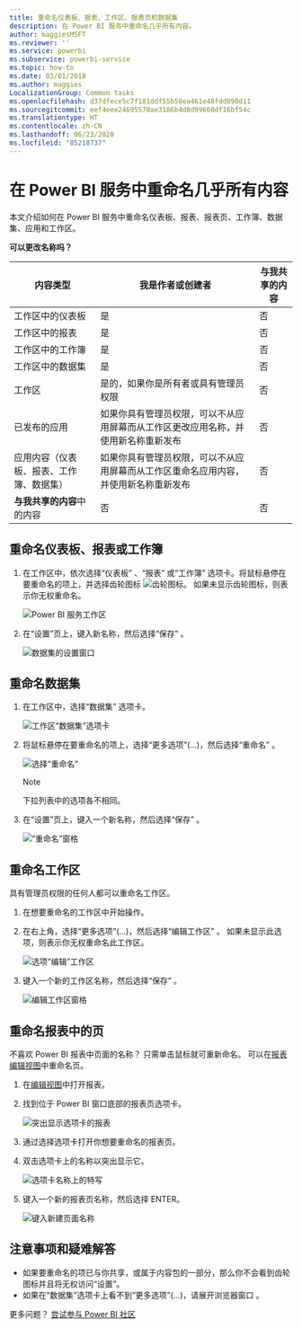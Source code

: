 ```yaml
---
title: 重命名仪表板、报表、工作区、报表页和数据集
description: 在 Power BI 服务中重命名几乎所有内容。
author: maggiesMSFT
ms.reviewer: ''
ms.service: powerbi
ms.subservice: powerbi-service
ms.topic: how-to
ms.date: 03/01/2018
ms.author: maggies
LocalizationGroup: Common tasks
ms.openlocfilehash: d37dfece5c7f181ddf55b58ea461e48fdd090d11
ms.sourcegitcommit: eef4eee24695570ae3186b4d8d99660df16bf54c
ms.translationtype: HT
ms.contentlocale: zh-CN
ms.lasthandoff: 06/23/2020
ms.locfileid: "85218737"
---
```

# <a name="rename-almost-anything-in-power-bi-service"></a>在 Power BI 服务中重命名几乎所有内容
本文介绍如何在 Power BI 服务中重命名仪表板、报表、报表页、工作簿、数据集、应用和工作区。

**可以更改名称吗？**

| 内容类型 | 我是作者或创建者 | 与我共享的内容 |
| --- | --- | --- |
| 工作区中的仪表板 |是 |否 |
| 工作区中的报表 |是 |否 |
| 工作区中的工作簿 |是 |否 |
| 工作区中的数据集 |是 |否 |
| 工作区 |是的，如果你是所有者或具有管理员权限 |否 |
| 已发布的应用 |如果你具有管理员权限，可以不从应用屏幕而从工作区更改应用名称，并使用新名称重新发布 |否 |
| 应用内容（仪表板、报表、工作簿、数据集） |如果你具有管理员权限，可以不从应用屏幕而从工作区重命名应用内容，并使用新名称重新发布 |否 |
| **与我共享的内容**中的内容 |否 |否 |

## <a name="rename-a-dashboard-report-or-workbook"></a>重命名仪表板、报表或工作簿
1. 在工作区中，依次选择“仪表板”  、“报表”  或“工作簿”  选项卡。将鼠标悬停在要重命名的项上，并选择齿轮图标 ![齿轮图标](media/service-rename/powerbi-cog-icon.png)。 如果未显示齿轮图标，则表示你无权重命名。
   
   ![Power BI 服务工作区](media/service-rename/power-bi-workspace-dashboards.png)
2. 在“设置”页上，键入新名称，然后选择“保存”  。
   
   ![数据集的设置窗口](media/service-rename/power-bi-rename-dashboard2.png)

## <a name="rename-a-dataset"></a>重命名数据集
1. 在工作区中，选择“数据集”  选项卡。
   
   ![工作区“数据集”选项卡](media/service-rename/power-bi-ellipses.png)
2. 将鼠标悬停在要重命名的项上，选择“更多选项”(…)，然后选择“重命名”   。  
   
      ![选择“重命名”](media/service-rename/power-bi-rename-datasets.png)
   
   > [!NOTE]
   > 下拉列表中的选项各不相同。
   > 
   > 
3. 在“设置”页上，键入一个新名称，然后选择“保存”  。
   
     ![“重命名”窗格](media/service-rename/power-bi-rename.png)

## <a name="rename-a-workspace"></a>重命名工作区
具有管理员权限的任何人都可以重命名工作区。

1. 在想要重命名的工作区中开始操作。
2. 在右上角，选择“更多选项”(…)，然后选择“编辑工作区”   。 如果未显示此选项，则表示你无权重命名此工作区。 
   
    ![选项“编辑”工作区](media/service-rename/power-bi-edit-workspace.png)
3. 键入一个新的工作区名称，然后选择“保存”  。
   
   ![编辑工作区窗格](media/service-rename/power-bi-workspace-rename.png)

## <a name="rename-a-page-in-a-report"></a>重命名报表中的页
不喜欢 Power BI 报表中页面的名称？  只需单击鼠标就可重新命名。 可以在[报表编辑视图](service-interact-with-a-report-in-editing-view.md)中重命名页。

1. 在[编辑视图](../consumer/end-user-reading-view.md)中打开报表。
2. 找到位于 Power BI 窗口底部的报表页选项卡。
   
    ![突出显示选项卡的报表](media/service-rename/report-page-tabs-new.png)
3. 通过选择选项卡打开你想要重命名的报表页。
4. 双击选项卡上的名称以突出显示它。  
   
    ![选项卡名称上的特写](media/service-rename/hilite-tab.png)
5. 键入一个新的报表页名称，然后选择 ENTER。
   
    ![键入新建页面名称](media/service-rename/new-name.png)

## <a name="considerations-and-troubleshooting"></a>注意事项和疑难解答
* 如果要重命名的项已与你共享，或属于内容包的一部分，那么你不会看到齿轮图标并且将无权访问“设置”。
* 如果在“数据集”选项卡上看不到“更多选项”(…)，请展开浏览器窗口   。

更多问题？ [尝试参与 Power BI 社区](https://community.powerbi.com/)
